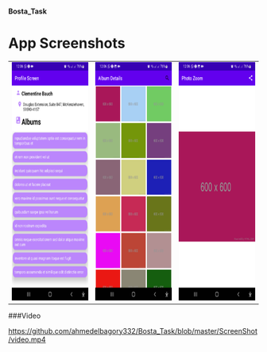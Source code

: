 #### Bosta_Task
 # App Screenshots
  

<table>
  <tr>
    <td><img src="https://github.com/ahmedelbagory332/Bosta_Task/blob/master/ScreenShot/screen1.png" width=270 height=480></td>
    <td><img src="https://github.com/ahmedelbagory332/Bosta_Task/blob/master/ScreenShot/screen2.png" width=270 height=480></td>
    <td><img src="https://github.com/ahmedelbagory332/Bosta_Task/blob/master/ScreenShot/screen3.png" width=270 height=480></td>
  </tr>
 </table>
 
 ###Video

https://github.com/ahmedelbagory332/Bosta_Task/blob/master/ScreenShot/video.mp4

 
